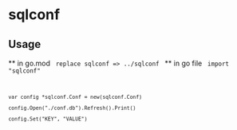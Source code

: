 # sqlconf

## Usage
** in go.mod
<code>
    replace sqlconf => ../sqlconf
</code>
**  in go file
<code>
    import "sqlconf"

    var config *sqlconf.Conf = new(sqlconf.Conf)

    config.Open("./conf.db").Refresh().Print()

    config.Set("KEY", "VALUE")
</code>

